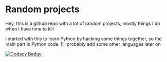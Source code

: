 
# Random projects
Hey, this is a github repo with a lot of random projects, mostly things I do when I have time to kill

I started with this to learn Python by hacking some things together, so the main part is Python code. I'll probably add some other languages later on


[![Codacy Badge](https://api.codacy.com/project/badge/Grade/a48ef5f4b5e64bf6855d16e2383b4647)](https://www.codacy.com/app/RensOliemans/randomshit?utm_source=github.com&amp;utm_medium=referral&amp;utm_content=RensOliemans/randomshit&amp;utm_campaign=Badge_Grade)

